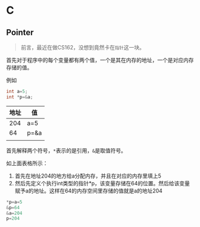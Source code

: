 # C

## Pointer

>前言，最近在做CS162，没想到竟然卡在`指针`这一块。

首先对于程序中的每个变量都有两个值，一个是其在内存的地址，一个是对应内存存储的值。

例如

```c
int a=5;
int *p=&a;
```



| 地址 | 值   |
| ---- | ---- |
| 204  | a=5  |
| 64   | p=&a |
|      |      |

首先解释两个符号，`*`表示的是引用，`&`是取值符号。

如上面表格所示：

1. 首先在地址204的地方给a分配内存，并且在对应的内存里填上5
2. 然后先定义个执行int类型的指针*p，该变量存储在64的位置。然后给该变量赋予a的地址。这样在64的内存空间里存储的值就是a的地址204

```c
*p=a=5
&p=64
&a=204
p=204
```

